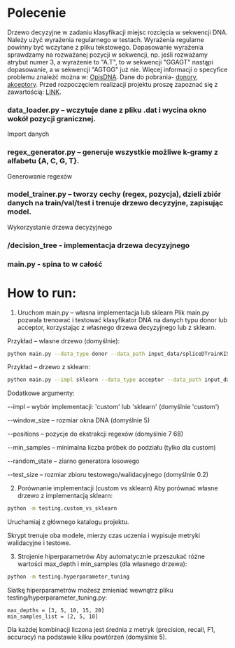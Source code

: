 # Polecenie

Drzewo decyzyjne w zadaniu klasyfikacji miejsc rozcięcia w sekwencji DNA. Należy użyć wyrażenia regularnego w testach. Wyrażenia regularne powinny być wczytane z pliku tekstowego. Dopasowanie wyrażenia sprawdzamy na rozważanej pozycji w sekwencji, np. jeśli rozważamy atrybut numer 3, a wyrażenie to "A.T", to w sekwencji "GGAGT" nastąpi dopasowanie, a w sekwencji "AGTGG" już nie. Więcej informacji o specyfice problemu znaleźć można w: [OpisDNA](https://staff.elka.pw.edu.pl/~rbiedrzy/UMA/opisDNA.html). Dane do pobrania- [donory](https://staff.elka.pw.edu.pl/~rbiedrzy/UMA/spliceDTrainKIS.dat), [akceptory](https://staff.elka.pw.edu.pl/~rbiedrzy/UMA/spliceATrainKIS.dat). Przed rozpoczęciem realizacji projektu proszę zapoznać się z zawartością: [LINK](https://staff.elka.pw.edu.pl/~rbiedrzy/UMA/index.html).

### data_loader.py – wczytuje dane z pliku .dat i wycina okno wokół pozycji granicznej.
Import danych

### regex_generator.py – generuje wszystkie możliwe k-gramy z alfabetu {A, C, G, T}.

Generowanie regexów

### model_trainer.py – tworzy cechy (regex, pozycja), dzieli zbiór danych na train/val/test i trenuje drzewo decyzyjne, zapisując model.

Wykorzystanie drzewa decyzyjnego

### /decision_tree - implementacja drzewa decyzyjnego

### main.py - spina to w całość

# How to run:

1. Uruchom main.py – własna implementacja lub sklearn
Plik main.py pozwala trenować i testować klasyfikator DNA na danych typu donor lub acceptor, korzystając z własnego drzewa decyzyjnego lub z sklearn.

Przykład – własne drzewo (domyślnie):

```bash
python main.py --data_type donor --data_path input_data/spliceDTrainKIS.dat
```
Przykład – drzewo z sklearn:

```bash
python main.py --impl sklearn --data_type acceptor --data_path input_data/spliceATrainKIS.dat --max_depth 15
```
Dodatkowe argumenty:

--impl – wybór implementacji: 'custom' lub 'sklearn' (domyślnie 'custom')

--window_size – rozmiar okna DNA (domyślnie 5)

--positions – pozycje do ekstrakcji regexów (domyślnie 7 68)

--min_samples – minimalna liczba próbek do podziału (tylko dla custom)

--random_state – ziarno generatora losowego

--test_size – rozmiar zbioru testowego/walidacyjnego (domyślnie 0.2)

2. Porównanie implementacji (custom vs sklearn)
Aby porównać własne drzewo z implementacją sklearn:

```bash
python -m testing.custom_vs_sklearn
```
Uruchamiaj z głównego katalogu projektu.

Skrypt trenuje oba modele, mierzy czas uczenia i wypisuje metryki walidacyjne i testowe.

3. Strojenie hiperparametrów
Aby automatycznie przeszukać różne wartości max_depth i min_samples (dla własnego drzewa):

```bash
python -m testing.hyperparameter_tuning
```
Siatkę hiperparametrów możesz zmieniać wewnątrz pliku testing/hyperparameter_tuning.py:

```
max_depths = [3, 5, 10, 15, 20]
min_samples_list = [2, 5, 10]
```
Dla każdej kombinacji liczona jest średnia z metryk (precision, recall, F1, accuracy) na podstawie kilku powtórzeń (domyślnie 5).